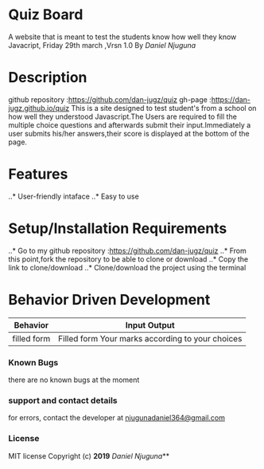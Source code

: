 # Quiz Board
A website that is meant to test the students know how well they know Javacript, Friday 29th march ,Vrsn 1.0
By *Daniel Njuguna*
# Description
github repository :https://github.com/dan-jugz/quiz gh-page :https://dan-jugz.github.io/quiz This is a site designed to test student's from a school on how well they understood Javascript.The Users are required to fill the multiple choice questions and afterwards submit their input.Immediately a user submits his/her answers,their score is displayed at the bottom of the page.
# Features
..* User-friendly intaface
..* Easy to use
# Setup/Installation Requirements
..* Go to my github repository :https://github.com/dan-jugz/quiz
..* From this point,fork the repository to be able to clone or download
..* Copy the link to clone/download
..* Clone/download the project using the terminal
# Behavior Driven Development
Behavior|Input	Output
--------|------
filled form|Filled form	Your marks according to your choices
### Known Bugs
there are no known bugs at the moment
### support and contact details
for errors, contact the developer at njugunadaniel364@gmail.com
### License
MIT license Copyright (c) **2019** _Daniel Njuguna_**
